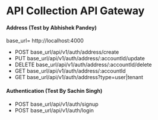# API Collection API Gateway

#### Address (Test by Abhishek Pandey)
  base_url= http://localhost:4000
- POST   base_url/api/v1/auth/address/create
- PUT    base_url/api/v1/auth/address/:accountId/update
- DELETE base_url/api/v1/auth/address/:accountId/delete
- GET   base_url/api/v1/auth/address/:accountId
- GET   base_url/api/v1/auth/address?type=user|tenant
#### Authentication (Test By Sachin Singh)
- POST   base_url/api/v1/auth/signup
- POST   base_url/api/v1/auth/login


